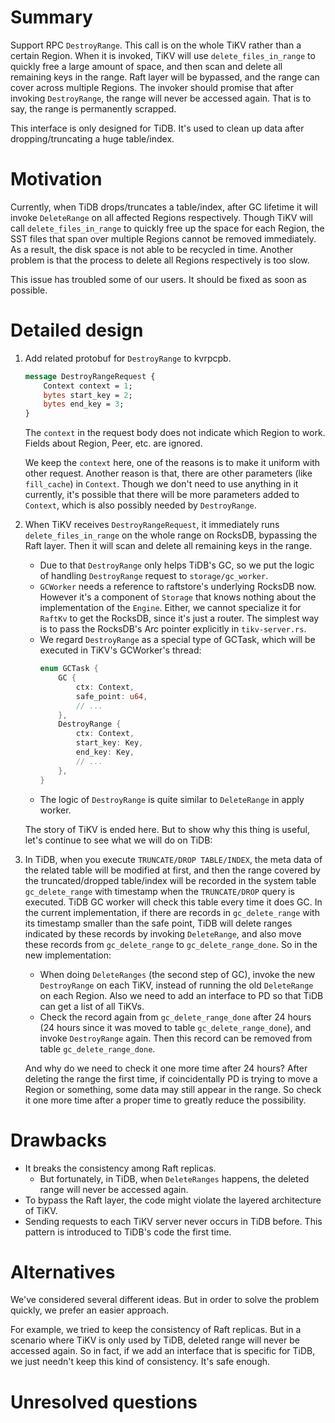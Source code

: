 # Summary

Support RPC `DestroyRange`. This call is on the whole TiKV rather than a certain Region. When it is invoked, TiKV will use `delete_files_in_range` to quickly free a large amount of space, and then scan and delete all remaining keys in the range. Raft layer will be bypassed, and the range can cover across multiple Regions. The invoker should promise that after invoking `DestroyRange`, the range will never be accessed again. That is to say, the range is permanently scrapped.

This interface is only designed for TiDB. It's used to clean up data after dropping/truncating a huge table/index.

# Motivation

Currently, when TiDB drops/truncates a table/index, after GC lifetime it will invoke `DeleteRange` on all affected Regions respectively. Though TiKV will call `delete_files_in_range` to quickly free up the space for each Region, the SST files that span over multiple Regions cannot be removed immediately. As a result, the disk space is not able to be recycled in time. Another problem is that the process to delete all Regions respectively is too slow.

This issue has troubled some of our users. It should be fixed as soon as possible.

# Detailed design

1. Add related protobuf for `DestroyRange` to kvrpcpb.
    ```protobuf
    message DestroyRangeRequest {
        Context context = 1;
        bytes start_key = 2;
        bytes end_key = 3;
    }
    ```
    The `context` in the request body does not indicate which Region to work. Fields about Region, Peer, etc. are ignored.

    We keep the `context` here, one of the reasons is to make it uniform with other request. Another reason is that, there are other parameters (like `fill_cache`) in `Context`. Though we don't need to use anything in it currently, it's possible that there will be more parameters added to `Context`, which is also possibly needed by `DestroyRange`.

2. When TiKV receives `DestroyRangeRequest`, it immediately runs `delete_files_in_range` on the whole range on RocksDB, bypassing the Raft layer. Then it will scan and delete all remaining keys in the range.
    
    * Due to that `DestroyRange` only helps TiDB's GC, so we put the logic of handling `DestroyRange` request to `storage/gc_worker`.
    * `GCWorker` needs a reference to raftstore's underlying RocksDB now. However it's a component of `Storage` that knows nothing about the implementation of the `Engine`. Either, we cannot specialize it for `RaftKv` to get the RocksDB, since it's just a router. The simplest way is to pass the RocksDB's Arc pointer explicitly in `tikv-server.rs`.
    * We regard `DestroyRange` as a special type of GCTask, which will be executed in TiKV's GCWorker's thread:
        ```rust
        enum GCTask {
            GC {
                ctx: Context,
                safe_point: u64,
                // ...
            },
            DestroyRange {
                ctx: Context,
                start_key: Key,
                end_key: Key,
                // ...
            },
        }
        ```
    * The logic of `DestroyRange` is quite similar to `DeleteRange` in apply worker.

    The story of TiKV is ended here. But to show why this thing is useful, let's continue to see what we will do on TiDB:

3. In TiDB, when you execute `TRUNCATE/DROP TABLE/INDEX`, the meta data of the related table will be modified at first, and then the range covered by the truncated/dropped table/index will be recorded in the system table `gc_delete_range` with timestamp when the `TRUNCATE/DROP` query is executed. TiDB GC worker will check this table every time it does GC. In the current implementation, if there are records in `gc_delete_range` with its timestamp smaller than the safe point, TiDB will delete ranges indicated by these records by invoking `DeleteRange`, and also move these records from `gc_delete_range` to `gc_delete_range_done`. So in the new implementation:

    * When doing `DeleteRanges` (the second step of GC), invoke the new `DestroyRange` on each TiKV, instead of running the old `DeleteRange` on each Region. Also we need to add an interface to PD so that TiDB can get a list of all TiKVs.
    * Check the record again from `gc_delete_range_done` after 24 hours (24 hours since it was moved to table `gc_delete_range_done`), and invoke `DestroyRange` again. Then this record can be removed from table `gc_delete_range_done`.
    
    And why do we need to check it one more time after 24 hours? After deleting the range the first time, if coincidentally PD is trying to move a Region or something, some data may still appear in the range. So check it one more time after a proper time to greatly reduce the possibility.

# Drawbacks

* It breaks the consistency among Raft replicas.
    * But fortunately, in TiDB, when `DeleteRanges` happens, the deleted range will never be accessed again.
* To bypass the Raft layer, the code might violate the layered architecture of TiKV.
* Sending requests to each TiKV server never occurs in TiDB before. This pattern is introduced to TiDB's code the first time.

# Alternatives

We've considered several different ideas. But in order to solve the problem quickly, we prefer an easier approach.

For example, we tried to keep the consistency of Raft replicas. But in a scenario where TiKV is only used by TiDB, deleted range will never be accessed again. So in fact, if we add an interface that is specific for TiDB, we just needn't keep this kind of consistency. It's safe enough.

# Unresolved questions

